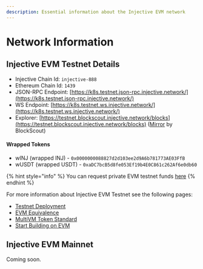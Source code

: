 ```yaml
---
description: Essential information about the Injective EVM network
---
```


# Network Information

## Injective EVM Testnet Details

* Injective Chain Id: `injective-888`
* Ethereum Chain Id: `1439`
* JSON-RPC Endpoint: [https://k8s.testnet.json-rpc.injective.network/](https://k8s.testnet.json-rpc.injective.network/)
* WS Endpoint: [https://k8s.testnet.ws.injective.network/](https://k8s.testnet.ws.injective.network/)
* Explorer: [https://testnet.blockscout.injective.network/blocks](https://testnet.blockscout.injective.network/blocks) ([Mirror](https://testnet-injective.cloud.blockscout.com/blocks) by BlockScout)

#### Wrapped Tokens&#x20;

* wINJ (wrapped INJ) - `0x0000000088827d2d103ee2d9A6b781773AE03FfB`
* wUSDT (wrapped USDT) - `0xaDC7bcB5d8fe053Ef19b4E0C861c262Af6e0db60`

{% hint style="info" %}
You can request private EVM testnet funds [here](https://testnet.faucet.injective.network/)
{% endhint %}

For more information about Injective EVM Testnet see the following pages:

* [Testnet Deployment](../testnet-deployment.md)
* [EVM Equivalence](evm-equivalence.md)
* [MultiVM Token Standard](multivm-token-standard.md)
* [Start Building on EVM](./)

## Injective EVM Mainnet

Coming soon.
